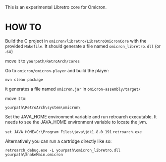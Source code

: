 This is an experimental Libretro core for Omicron.

HOW TO
======

Build the C project in `omicron/libretro/LibretroOmicronCore` with the provided `Makefile`. 
It should generate a file named `omicron_libretro.dll` (or .so)

move it to `yourpath/RetroArch/cores`

Go to `omicron/omicron-player` and build the player:

`mvn clean package`

it generates a file named `omicron.jar` in `omicron-assembly/target/`

move it to:

`yourpath\RetroArch\system\omicron\`

Set the JAVA_HOME environment variable and run retroarch executable. It needs to see the JAVA_HOME environment variable to locate the jvm.

`set JAVA_HOME=C:\Program Files\java\jdk1.8.0_191`
`retroarch.exe`

Alternatively you can run a cartridge directly like so:

`retroarch_debug.exe -L yourpath\omicron_libretro.dll yourpath\SnakeMain.omicron`
